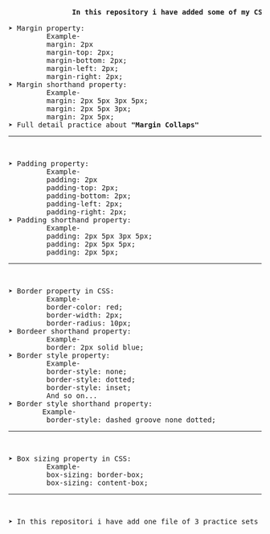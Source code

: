 <pre>
               <b>In this repository i have added some of my CSS "Box Sizing", "Margin Collaps", "Margin" and "Padding" knowledge like this-</b>          

&#10148; Margin property:
         Example-
         margin: 2px
         margin-top: 2px;
         margin-bottom: 2px;
         margin-left: 2px;
         margin-right: 2px; 
&#10148; Margin shorthand property:
         Example-
         margin: 2px 5px 3px 5px;
         margin: 2px 5px 3px;
         margin: 2px 5px;
&#10148; Full detail practice about <b>"Margin Collaps"</b><hr>

&#10148; Padding property:
         Example-
         padding: 2px
         padding-top: 2px;
         padding-bottom: 2px;
         padding-left: 2px;
         padding-right: 2px; 
&#10148; Padding shorthand property:
         Example-
         padding: 2px 5px 3px 5px;
         padding: 2px 5px 5px;
         padding: 2px 5px; <hr>

&#10148; Border property in CSS:
         Example-
         border-color: red;
         border-width: 2px;
         border-radius: 10px;
&#10148; Bordeer shorthand property:
         Example-
         border: 2px solid blue;
&#10148; Border style property:
         Example-
         border-style: none;
         border-style: dotted;
         border-style: inset; 
         And so on...
&#10148; Border style shorthand property:
        Example-
         border-style: dashed groove none dotted; <hr>

&#10148; Box sizing property in CSS:
         Example-
         box-sizing: border-box;
         box-sizing: content-box; <hr>

&#10148; In this repositori i have add one file of 3 practice sets about <b>"Box sizing property, Margin collaps property</b> and so on...
</pre> 